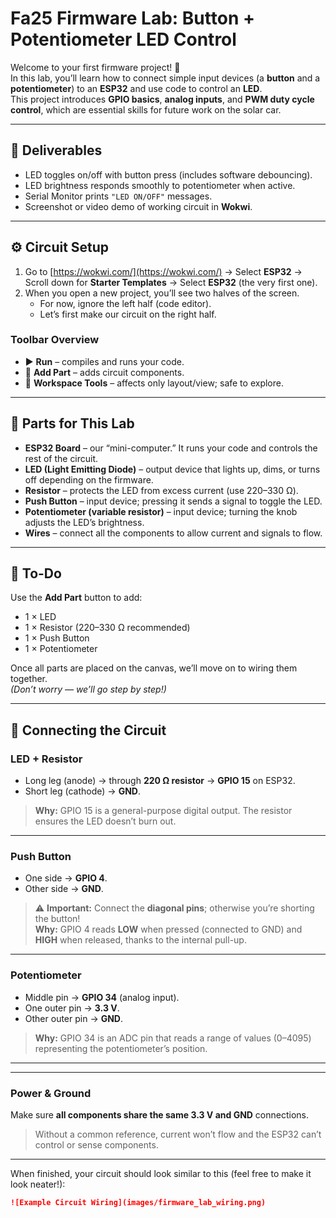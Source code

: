 # Fa25 Firmware Lab: Button + Potentiometer LED Control

Welcome to your first firmware project! 🎉  
In this lab, you’ll learn how to connect simple input devices (a **button** and a **potentiometer**) to an **ESP32** and use code to control an **LED**.  
This project introduces **GPIO basics**, **analog inputs**, and **PWM duty cycle control**, which are essential skills for future work on the solar car.

---

## 🧾 Deliverables
- LED toggles on/off with button press (includes software debouncing).  
- LED brightness responds smoothly to potentiometer when active.  
- Serial Monitor prints `"LED ON/OFF"` messages.  
- Screenshot or video demo of working circuit in **Wokwi**.  

---


## ⚙️ Circuit Setup

1. Go to [https://wokwi.com/](https://wokwi.com/) → Select **ESP32** → Scroll down for **Starter Templates** → Select **ESP32** (the very first one).  
2. When you open a new project, you’ll see two halves of the screen.  
   - For now, ignore the left half (code editor).  
   - Let’s first make our circuit on the right half.  

### Toolbar Overview
- ▶️ **Run** – compiles and runs your code.  
- 🧩 **Add Part** – adds circuit components.  
- 🧱 **Workspace Tools** – affects only layout/view; safe to explore.  

---

## 🧰 Parts for This Lab

- **ESP32 Board** – our “mini-computer.” It runs your code and controls the rest of the circuit.  
- **LED (Light Emitting Diode)** – output device that lights up, dims, or turns off depending on the firmware.  
- **Resistor** – protects the LED from excess current (use 220–330 Ω).  
- **Push Button** – input device; pressing it sends a signal to toggle the LED.  
- **Potentiometer (variable resistor)** – input device; turning the knob adjusts the LED’s brightness.  
- **Wires** – connect all the components to allow current and signals to flow.

---

## 🧩 To-Do

Use the **Add Part** button to add:
- 1 × LED  
- 1 × Resistor (220–330 Ω recommended)  
- 1 × Push Button  
- 1 × Potentiometer  

Once all parts are placed on the canvas, we’ll move on to wiring them together.  
*(Don’t worry — we’ll go step by step!)*

---
## 🔗 Connecting the Circuit

### LED + Resistor
- Long leg (anode) → through **220 Ω resistor** → **GPIO 15** on ESP32.  
- Short leg (cathode) → **GND**.  

> **Why:** GPIO 15 is a general-purpose digital output. The resistor ensures the LED doesn’t burn out.

---
### Push Button
- One side → **GPIO 4**.  
- Other side → **GND**.  

> ⚠️ **Important:** Connect the **diagonal pins**; otherwise you’re shorting the button!  
> **Why:** GPIO 4 reads **LOW** when pressed (connected to GND) and **HIGH** when released, thanks to the internal pull-up.

---
### Potentiometer
- Middle pin → **GPIO 34** (analog input).  
- One outer pin → **3.3 V**.  
- Other outer pin → **GND**.  

> **Why:** GPIO 34 is an ADC pin that reads a range of values (0–4095) representing the potentiometer’s position.

---
---

### Power & Ground
Make sure **all components share the same 3.3 V and GND** connections.  

> Without a common reference, current won’t flow and the ESP32 can’t control or sense components.

---

When finished, your circuit should look similar to this (feel free to make it look neater!):  
```markdown
![Example Circuit Wiring](images/firmware_lab_wiring.png)
